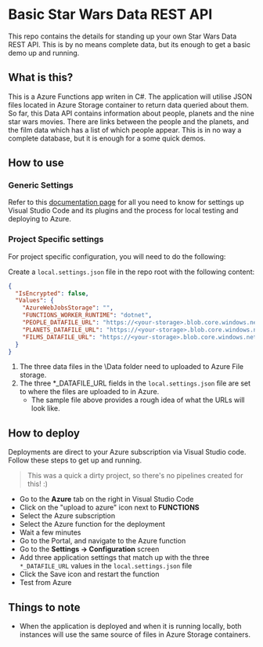 # Basic Star Wars Data REST API

This repo contains the details for standing up your own Star Wars Data REST API. This is by no means complete data, but its enough to get a basic demo up and running.

## What is this?

This is a Azure Functions app writen in C#. The application will utilise JSON files located in Azure Storage container to return data queried about them.
So far, this Data API contains information about people, planets and the nine star wars movies.
There are links between the people and the planets, and the film data which has a list of which people appear.
This is in no way a complete database, but it is enough for a some quick demos.

## How to use

### Generic Settings

Refer to this [documentation page](https://docs.microsoft.com/en-us/azure/azure-functions/functions-develop-vs-code?tabs=csharp) for all you need to know for settings up Visual Studio Code and its plugins and the process for local testing and deploying to Azure.

### Project Specific settings

For project specific configuration, you will need to do the following:

Create a `local.settings.json` file in the repo root with the following content:

```json
{
  "IsEncrypted": false,
  "Values": {
    "AzureWebJobsStorage": "",
    "FUNCTIONS_WORKER_RUNTIME": "dotnet",
    "PEOPLE_DATAFILE_URL": "https://<your-storage>.blob.core.windows.net/<path>/people.json",
    "PLANETS_DATAFILE_URL": "https://<your-storage>.blob.core.windows.net/<path>/planets.json",
    "FILMS_DATAFILE_URL": "https://<your-storage>.blob.core.windows.net/<path>/films.json"
  }
}
```

1. The three data files in the \Data folder need to uploaded to Azure File storage. 
2. The three *_DATAFILE_URL fields in the `local.settings.json` file are set to where the files are uploaded to in Azure.
    - The sample file above provides a rough idea of what the URLs will look like.

## How to deploy

Deployments are direct to your Azure subscription via Visual Studio code. Follow these steps to get up and running.

> This was a quick a dirty project, so there's no pipelines created for this! :)

- Go to the **Azure** tab on the right in Visual Studio Code
- Click on the "upload to azure" icon next to **FUNCTIONS**
- Select the Azure subscription
- Select the Azure function for the deployment
- Wait a few minutes
- Go to the Portal, and navigate to the Azure function
- Go to the **Settings -> Configuration** screen
- Add three application settings that match up with the three `*_DATAFILE_URL` values in the `local.settings.json` file
- Click the Save icon and restart the function
- Test from Azure

## Things to note

- When the application is deployed and when it is running locally, both instances will use the same source of files in Azure Storage containers.
